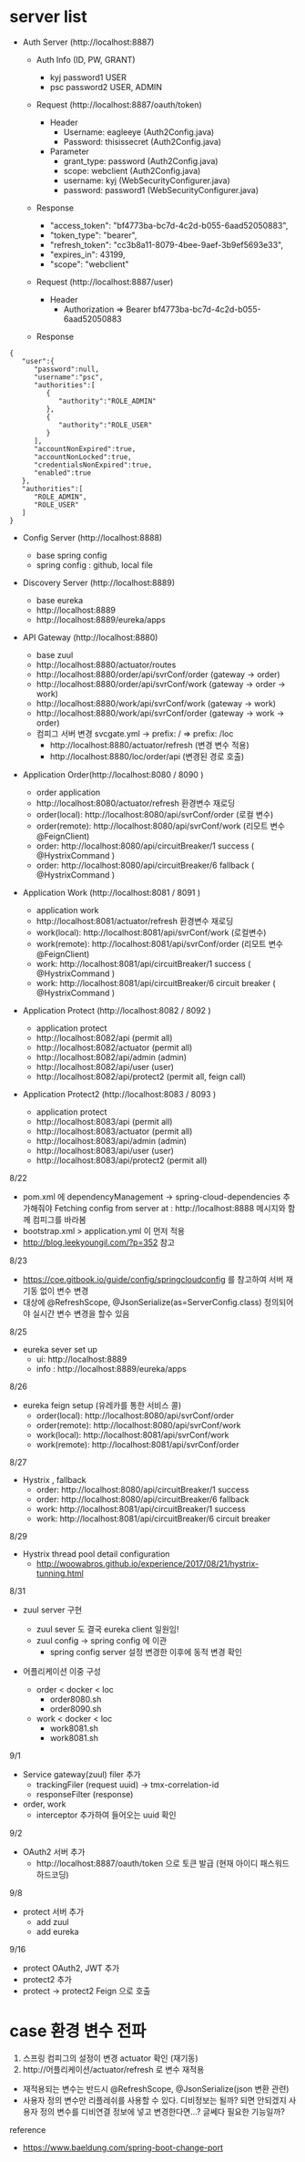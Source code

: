 # server list

- Auth Server (http://localhost:8887)

  - Auth Info (ID, PW, GRANT)
    - kyj password1 USER
    - psc password2 USER, ADMIN  
    
  - Request (http://localhost:8887/oauth/token)
    - Header
      - Username: eagleeye       (Auth2Config.java)
      - Password: thisissecret   (Auth2Config.java)
    - Parameter
      - grant_type: password  (Auth2Config.java)
      - scope: webclient      (Auth2Config.java)
      - username: kyj         (WebSecurityConfigurer.java)
      - password: password1    (WebSecurityConfigurer.java)
      
  - Response      
    - "access_token": "bf4773ba-bc7d-4c2d-b055-6aad52050883",
    - "token_type": "bearer",
    - "refresh_token": "cc3b8a11-8079-4bee-9aef-3b9ef5693e33",
    - "expires_in": 43199,
    - "scope": "webclient"
    
  - Request (http://localhost:8887/user)
    - Header
      - Authorization => Bearer bf4773ba-bc7d-4c2d-b055-6aad52050883
  - Response 
<pre><code>{ 
   "user":{ 
      "password":null,
      "username":"psc",
      "authorities":[ 
         { 
            "authority":"ROLE_ADMIN"
         },
         { 
            "authority":"ROLE_USER"
         }
      ],
      "accountNonExpired":true,
      "accountNonLocked":true,
      "credentialsNonExpired":true,
      "enabled":true
   },
   "authorities":[ 
      "ROLE_ADMIN",
      "ROLE_USER"
   ]
}</code></pre>  

  
- Config Server (http://localhost:8888)
  - base spring config
  - spring config : github, local file
  
- Discovery Server (http://localhost:8889)
  - base eureka
  - http://localhost:8889
  - http://localhost:8889/eureka/apps

- API Gateway (http://localhost:8880)  
  - base zuul
  - http://localhost:8880/actuator/routes
  - http://localhost:8880/order/api/svrConf/order (gateway -> order)
  - http://localhost:8880/order/api/svrConf/work (gateway -> order -> work)
  - http://localhost:8880/work/api/svrConf/work (gateway -> work)
  - http://localhost:8880/work/api/svrConf/order (gateway -> work -> order)
  - 컴피그 서버 변경 svcgate.yml -> prefix: / => prefix: /loc
    - http://localhost:8880/actuator/refresh (변경 변수 적용)
    - http://localhost:8880/loc/order/api (변경된 경로 호출)
   
- Application Order(http://localhost:8080 / 8090 )
  - order application
  - http://localhost:8080/actuator/refresh  환경변수 재로딩
  - order(local): http://localhost:8080/api/svrConf/order (로컬 변수)
  - order(remote): http://localhost:8080/api/svrConf/work (리모트 변수 @FeignClient)
  - order: http://localhost:8080/api/circuitBreaker/1 success  ( @HystrixCommand )
  - order: http://localhost:8080/api/circuitBreaker/6 fallback ( @HystrixCommand )
      
- Application Work (http://localhost:8081 / 8091 )
  - application work     
  - http://localhost:8081/actuator/refresh  환경변수 재로딩  
  - work(local): http://localhost:8081/api/svrConf/work (로컬변수)
  - work(remote): http://localhost:8081/api/svrConf/order (리모트 변수 @FeignClient)
  - work: http://localhost:8081/api/circuitBreaker/1 success ( @HystrixCommand )
  - work: http://localhost:8081/api/circuitBreaker/6 circuit breaker ( @HystrixCommand )
  
- Application Protect (http://localhost:8082 / 8092 )
  - application protect
  - http://localhost:8082/api (permit all)       
  - http://localhost:8082/actuator (permit all) 
  - http://localhost:8082/api/admin (admin)
  - http://localhost:8082/api/user (user)
  - http://localhost:8082/api/protect2 (permit all, feign call)
  
- Application Protect2 (http://localhost:8083 / 8093 )
  - application protect
  - http://localhost:8083/api (permit all)       
  - http://localhost:8083/actuator (permit all) 
  - http://localhost:8083/api/admin (admin)
  - http://localhost:8083/api/user (user)
  - http://localhost:8083/api/protect2 (permit all)
          

8/22
- pom.xml 에 dependencyManagement -> spring-cloud-dependencies 추가해줘야 Fetching config from server at : http://localhost:8888 메시지와 함께 컴피그를 바라봄  
- bootstrap.xml > application.yml 이 먼저 적용
- http://blog.leekyoungil.com/?p=352 참고

8/23 
- https://coe.gitbook.io/guide/config/springcloudconfig 를 참고하여 서버 재기동 없이 변수 변경
- 대상에 @RefreshScope, @JsonSerialize(as=ServerConfig.class) 정의되어야 실시간 변수 변경을 할수 있음

8/25
- eureka sever set up
  - ui: http://localhost:8889
  - info : http://localhost:8889/eureka/apps

8/26
- eureka feign setup (유레카를 통한 서비스 콜)
  - order(local): http://localhost:8080/api/svrConf/order
  - order(remote): http://localhost:8080/api/svrConf/work
  - work(local): http://localhost:8081/api/svrConf/work
  - work(remote): http://localhost:8081/api/svrConf/order
  
8/27
- Hystrix , fallback
  - order: http://localhost:8080/api/circuitBreaker/1 success
  - order: http://localhost:8080/api/circuitBreaker/6 fallback
  - work: http://localhost:8081/api/circuitBreaker/1 success
  - work: http://localhost:8081/api/circuitBreaker/6 circuit breaker  
  
8/29
- Hystrix thread pool detail configuration
  - http://woowabros.github.io/experience/2017/08/21/hystrix-tunning.html  

8/31
- zuul server 구현
  - zuul sever 도 결국 eureka client 일원임!
  - zuul config -> spring config 에 이관
    - spring config server 설정 변경한 이후에 동적 변경 확인

- 어플리케이션 이중 구성
  - order < docker < loc 
    - order8080.sh 
    - order8090.sh   
  - work < docker < loc
    - work8081.sh
    - work8081.sh   

9/1 
- Service gateway(zuul) filer 추가
  - trackingFiler (request uuid) -> tmx-correlation-id
  - responseFilter (response)
- order, work
  - interceptor 추가하여 들어오는 uuid 확인  
  
9/2
- OAuth2 서버 추가
  - http://localhost:8887/oauth/token 으로 토큰 발급 (현재 아이디 패스워드 하드코딩) 
  
9/8
- protect 서버 추가
  - add zuul 
  - add eureka   
  
9/16 
- protect OAuth2, JWT 추가
- protect2 추가
- protect -> protect2 Feign 으로 호출 
   
  
# case 환경 변수 전파 
1. 스프링 컴피그의 설정이 변경 actuator 확인 (재기동)
2. http://어플리케이션/actuator/refresh 로 변수 재적용
- 재적용되는 변수는 반드시 @RefreshScope, @JsonSerialize(json 변환 관련)
- 사용자 정의 변수만 리플레쉬를 사용할 수 있다. 디비정보는 될까? 되면 안되겠지 사용자 정의 변수를 디비연결 정보에 넣고 변경한다면...? 글쎄다 필요한 기능일까?




reference
 - https://www.baeldung.com/spring-boot-change-port